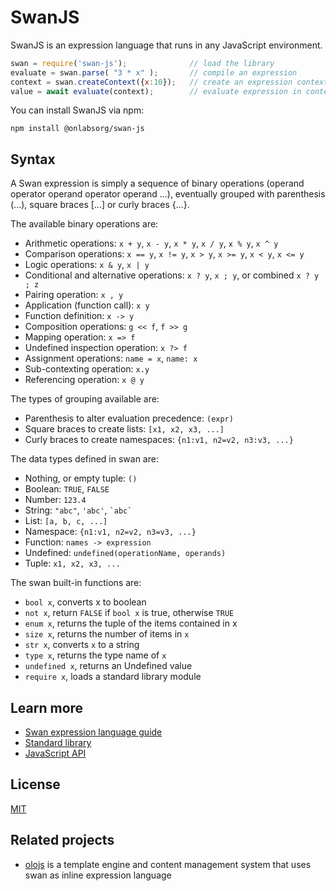 SwanJS
================================================================================
SwanJS is an expression language that runs in any JavaScript environment.

```js
swan = require('swan-js');              // load the library
evaluate = swan.parse( "3 * x" );       // compile an expression
context = swan.createContext({x:10});   // create an expression context
value = await evaluate(context);        // evaluate expression in context: 30
```

You can install SwanJS via npm:

```
npm install @onlabsorg/swan-js
```


Syntax
--------------------------------------------------------------------------------

A Swan expression is simply a sequence of binary operations
(operand operator operand operator operand ...), eventually grouped with
parenthesis (...), square braces [...] or curly braces {...}.

The available binary operations are:

- Arithmetic operations: `x + y`, `x - y`, `x * y`, `x / y`, `x % y`, `x ^ y`
- Comparison operations: `x == y`, `x != y`, `x > y`, `x >= y`, `x < y`, `x <= y`
- Logic operations: `x & y`, `x | y`
- Conditional and alternative operations: `x ? y`, `x ; y`, or combined `x ? y ; z`
- Pairing operation: `x , y`
- Application (function call): `x y`
- Function definition: `x -> y`
- Composition operations: `g << f`, `f >> g`
- Mapping operation: `x => f`
- Undefined inspection operation: `x ?> f`
- Assignment operations: `name = x`, `name: x`
- Sub-contexting operation: `x.y`
- Referencing operation: `x @ y`

The types of grouping available are:

- Parenthesis to alter evaluation precedence: `(expr)`
- Square braces to create lists: `[x1, x2, x3, ...]`
- Curly braces to create namespaces: `{n1:v1, n2=v2, n3:v3, ...}`

The data types defined in swan are:

- Nothing, or empty tuple: `()`
- Boolean: `TRUE`, `FALSE`
- Number: `123.4`
- String: `"abc"`, `'abc'`, `` `abc` ``
- List: `[a, b, c, ...]`
- Namespace: `{n1:v1, n2=v2, n3=v3, ...}`
- Function: `names -> expression`
- Undefined: `undefined(operationName, operands)`
- Tuple: `x1, x2, x3, ...`

The swan built-in functions are:
- `bool x`, converts x to boolean
- `not x`, return `FALSE` if `bool x` is true, otherwise `TRUE`
- `enum x`, returns the tuple of the items contained in x
- `size x`, returns the number of items in `x`
- `str x`, converts `x` to a string
- `type x`, returns the type name of `x`
- `undefined x`, returns an Undefined value
- `require x`, loads a standard library module


Learn more
--------------------------------------------------------------------------------
- [Swan expression language guide](./docs/swan.md)
- [Standard library](./docs/stdlib.md)
- [JavaScript API](./docs/api.md)


License
--------------------------------------------------------------------------------
[MIT](https://opensource.org/licenses/MIT)


Related projects
--------------------------------------------------------------------------------
- [olojs](https://github.com/onlabsorg/olojs) is a template engine and
  content management system that uses swan as inline expression language
